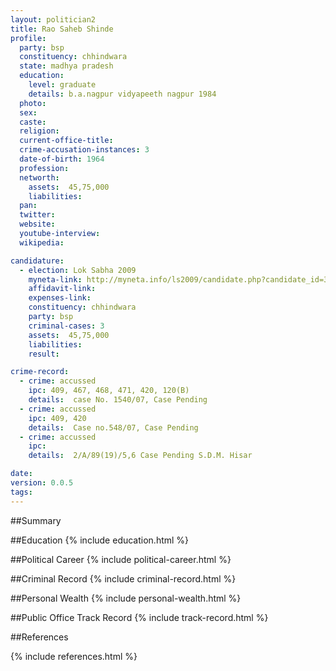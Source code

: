 ```yaml
---
layout: politician2
title: Rao Saheb Shinde
profile: 
  party: bsp
  constituency: chhindwara
  state: madhya pradesh
  education: 
    level: graduate
    details: b.a.nagpur vidyapeeth nagpur 1984
  photo: 
  sex: 
  caste: 
  religion: 
  current-office-title: 
  crime-accusation-instances: 3
  date-of-birth: 1964
  profession: 
  networth: 
    assets:  45,75,000
    liabilities: 
  pan: 
  twitter: 
  website: 
  youtube-interview: 
  wikipedia: 

candidature: 
  - election: Lok Sabha 2009
    myneta-link: http://myneta.info/ls2009/candidate.php?candidate_id=3351
    affidavit-link: 
    expenses-link: 
    constituency: chhindwara 
    party: bsp
    criminal-cases: 3
    assets:  45,75,000
    liabilities: 
    result:  

crime-record: 
  - crime: accussed
    ipc: 409, 467, 468, 471, 420, 120(B)
    details:  case No. 1540/07, Case Pending  
  - crime: accussed
    ipc: 409, 420
    details:  Case no.548/07, Case Pending  
  - crime: accussed
    ipc: 
    details:  2/A/89(19)/5,6 Case Pending S.D.M. Hisar  

date: 
version: 0.0.5
tags: 
---
```

##Summary


##Education
{% include education.html %}


##Political Career
{% include political-career.html %}


##Criminal Record
{% include criminal-record.html %}


##Personal Wealth
{% include personal-wealth.html %}


##Public Office Track Record
{% include track-record.html %}


##References


{% include references.html %}